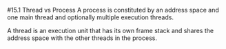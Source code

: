 #15.1 Thread vs Process
A process is constituted by an address space and one main thread and optionally multiple execution threads.

A thread is an execution unit that has its own frame stack and shares the address space with the other threads in the process. 

